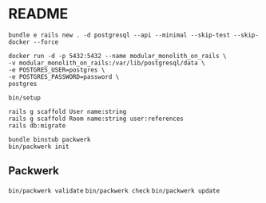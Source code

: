 # README

```
bundle e rails new . -d postgresql --api --minimal --skip-test --skip-docker --force

docker run -d -p 5432:5432 --name modular_monolith_on_rails \
-v modular_monolith_on_rails:/var/lib/postgresql/data \
-e POSTGRES_USER=postgres \
-e POSTGRES_PASSWORD=password \
postgres

bin/setup
```

```
rails g scaffold User name:string
rails g scaffold Room name:string user:references
rails db:migrate
```

```
bundle binstub packwerk
bin/packwerk init
```

## Packwerk

`bin/packwerk validate`
`bin/packwerk check`
`bin/packwerk update`
